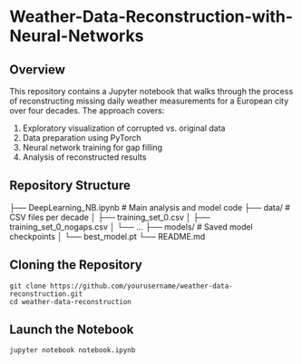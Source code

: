 # Weather-Data-Reconstruction-with-Neural-Networks

## Overview

This repository contains a Jupyter notebook that walks through the process of reconstructing missing daily weather measurements for a European city over four decades. The approach covers:

1. Exploratory visualization of corrupted vs. original data  
2. Data preparation using PyTorch  
3. Neural network training for gap filling  
4. Analysis of reconstructed results  

## Repository Structure
├── DeepLearning_NB.ipynb # Main analysis and model code
├── data/ # CSV files per decade
│ ├── training_set_0.csv
│ ├── training_set_0_nogaps.csv
│ └── …
├── models/ # Saved model checkpoints
│ └── best_model.pt
└── README.md
## Cloning the Repository 
```
git clone https://github.com/yourusername/weather-data-reconstruction.git
cd weather-data-reconstruction
```

## Launch the Notebook 
```
jupyter notebook notebook.ipynb
```

